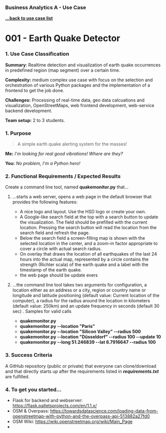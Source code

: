 ### Business Analytics A - Use Case
**[...back to use case list](/../../blob/main/README.md)**

# 001 - Earth Quake Detector
### 1. Use Case Classification
**Summary**: Realtime detection and visualization of earth quake
occurrences in predefined region (map segment) over a certain time.

**Complexity:**  medium complex use case with focus on the selection and 
orchestration of various Python packages and the implementation of a frontend 
to get the job done. 

**Challenges:** Processing of real-time data, geo data calcuations and visualization, 
OpenStreetMaps, web frontend development, web-service backend development.

**Team setup:** 2 to 3 students.

### 1. Purpose
>A simple earth quake alerting system for the masses! 

**Me:** *I'm looking for real good vibrations! Where are they?*

**You:** *No problem, I'm a Python hero!*


### 2. Functional Requirements / Expected Results
Create a command line tool, named **quakemonitor.py** that... 

1. ...starts a web server, opens a web page in the default browser that provides the
   following features:
   - A nice logo and layout. Use the HSD logo or create your own.
   - A Google-like search field at the top with a search button to update the 
     visualization. The field should be prefilled with the current location.
     Pressing the search button will read the location from the search field
     and refresh the page.
   - Below the search field a screen-filling map is shown with the selected location
     in the center, and a zoom-in factor appropriate to cover a circle with actual 
     search radius.
   - On overlay that draws the location of all earthquakes of the last 24 hours 
     into the actual map, represented by a circle contains the strength (Richter scala)
     of the earth quake and a label with the timestamp of the earth quake.
   - the web page should be update evers


2. ...the command line tool takes two arguments for configuration, a location
   either as an address or a city, region or country name or longitude and latitude
   positioning (default value: Current location of the computer), a radius 
   for the radius around the location in kilometers (default value: 250km) and
   an update frequency in seconds (default 30 sec) . 
   Samples for valid calls
   - **quakemonitor.py**
   - **quakemonitor.py --location "Paris"**
   - **quakemonitor.py --location "Silicon Valley" --radius 500**
   - **quakemonitor.py --location "Düsseldorf" --radius 100 --update 10**
   - **quakemonitor.py --long 51.246839 --lat 6.7916647 --radius 100**


### 3. Success Criteria
A GitHub repository (public or private) that everyone can clone/download and that
directly starts up after the requirements listed in ***requirements.txt*** are fulfilled.


### 4. To get you started...
 - Flask for backend and webserver: https://flask.palletsprojects.com/en/1.1.x/
 - OSM & Overpass: https://towardsdatascience.com/loading-data-from-openstreetmap-with-python-and-the-overpass-api-513882a27fd0
 - OSM Wiki: https://wiki.openstreetmap.org/wiki/Main_Page
 -  


